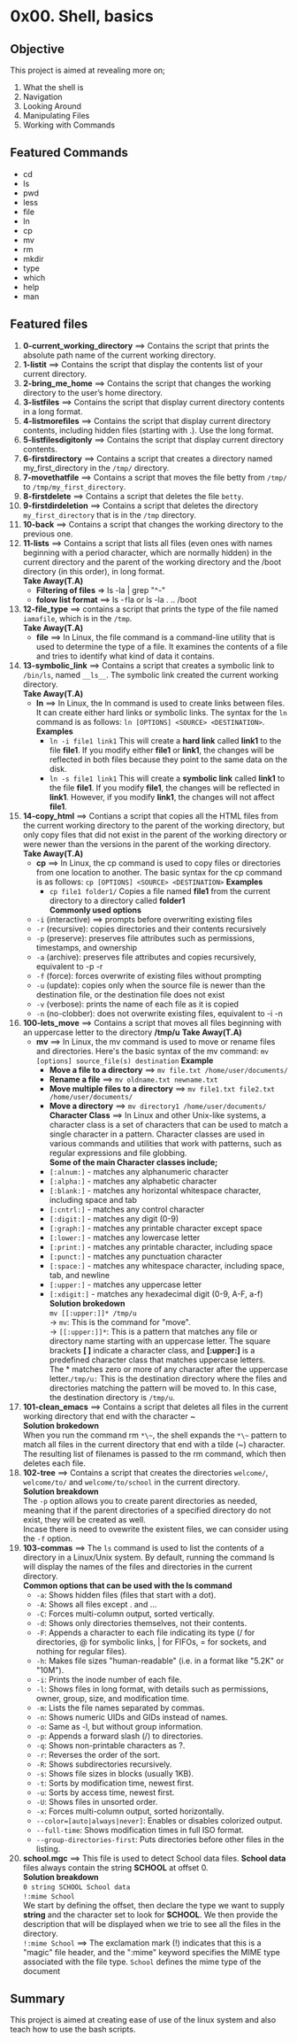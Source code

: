 # 0x00. Shell, basics

## Objective
This project is aimed at revealing more on;
1. What the shell is
2. Navigation
3. Looking Around
4. Manipulating Files
5. Working with Commands

## Featured Commands
* cd
* ls
* pwd
* less
* file
* ln
* cp
* mv
* rm
* mkdir
* type
* which
* help
* man

## Featured files
1. **0-current_working_directory** ==> Contains the script that prints the absolute path name of the current working directory.  
2. **1-listit** ==> Contains the script that display the contents list of your current directory.  
3. **2-bring_me_home** ==> Contains the script that changes the working directory to the user’s home directory.  
4. **3-listfiles** ==> Contains the script that display current directory contents in a long format.  
5. **4-listmorefiles** ==> Contains the script that display current directory contents, including hidden files (starting with .). Use the long format.  
6. **5-listfilesdigitonly** ==> Contains the script that display current directory contents.  
7. **6-firstdirectory** ==> Contains a script that creates a directory named my_first_directory in the `/tmp/` directory.  
8. **7-movethatfile** ==> Contains a script that moves the file betty from `/tmp/` to `/tmp/my_first_directory`.  
9. **8-firstdelete** ==> Contains a script that deletes the file `betty`.
10. **9-firstdirdeletion** ==> Contains a script that deletes the directory `my_first_directory` that is in the `/tmp` directory.  
11. **10-back** ==> Contains a script that changes the working directory to the previous one.
12. **11-lists** ==> Contains a script that lists all files (even ones with names beginning with a period character, which are normally hidden) in the current directory and the parent of the working directory and the /boot directory (in this order), in long format.  
**Take Away(T.A)**
	* **Filtering of files** => ls -la | grep "^-"
	* **folow list format** ==> ls -`f`la or ls -la . .. /boot
13. **12-file_type** ==> contains a script that prints the type of the file named `iamafile`, which is in the `/tmp`.  
**Take Away(T.A)**
	* **file** ==> In Linux, the file command is a command-line utility that is used to determine the type of a file. It examines the contents of a file and tries to identify what kind of data it contains.
14. **13-symbolic_link** ==> Contains a script that creates a symbolic link to `/bin/ls`, named `__ls__`. The symbolic link created the current working directory.  
**Take Away(T.A)**
	* **ln** ==> In Linux, the ln command is used to create links between files. It can create either hard links or symbolic links. The syntax for the `ln` command is as follows: `ln [OPTIONS] <SOURCE> <DESTINATION>`.  
	**Examples**  
		* `ln -i file1 link1`
		This will create a **hard link** called **link1** to the file **file1**. If you modify either **file1** or **link1**, the changes will be reflected in both files because they point to the same data on the disk.
		* `ln -s file1 link1`
		This will create a **symbolic link** called **link1** to the file **file1**. If you modify **file1**, the changes will be reflected in **link1**. However, if you modify **link1**, the changes will not affect **file1**.
15. **14-copy_html** ==> Contians a script that copies all the HTML files from the current working directory to the parent of the working directory, but only copy files that did not exist in the parent of the working directory or were newer than the versions in the parent of the working directory.  
**Take Away(T.A)**
	* **cp** ==> In Linux, the cp command is used to copy files or directories from one location to another. The basic syntax for the cp command is as follows: `cp [OPTIONS] <SOURCE> <DESTINATION>`
	**Examples**
		* `cp file1 folder1/`
		Copies a file named **file1** from the current directory to a directory called **folder1**  
**Commonly used options**
	* `-i` (interactive) ==> prompts before overwriting existing files
	* `-r` (recursive): copies directories and their contents recursively
	* `-p` (preserve): preserves file attributes such as permissions, timestamps, and ownership
	* `-a` (archive): preserves file attributes and copies recursively, equivalent to -p -r
	* `-f` (force): forces overwrite of existing files without prompting
	* `-u` (update): copies only when the source file is newer than the destination file, or the destination file does not exist
	* `-v` (verbose): prints the name of each file as it is copied
	* `-n` (no-clobber): does not overwrite existing files, equivalent to -i -n
16. **100-lets_move** ==> Contains a script that moves all files beginning with an uppercase letter to the directory **/tmp/u**
**Take Away(T.A)**
	* **mv** ==> In Linux, the mv command is used to move or rename files and directories. Here's the basic syntax of the mv command: `mv [options] source_file(s) destination`
	**Example**
		* **Move a file to a directory** ==> `mv file.txt /home/user/documents/`
		* **Rename a file** ==> `mv oldname.txt newname.txt`
		* **Move multiple files to a directory** ==> `mv file1.txt file2.txt /home/user/documents/`
		* **Move a directory** ==> `mv directory1 /home/user/documents/`
**Character Class** ==> In Linux and other Unix-like systems, a character class is a set of characters that can be used to match a single character in a pattern. Character classes are used in various commands and utilities that work with patterns, such as regular expressions and file globbing.  
**Some of the main Character classes include;**
		* `[:alnum:]` - matches any alphanumeric character
		* `[:alpha:]` - matches any alphabetic character
		* `[:blank:]` - matches any horizontal whitespace character, including space and tab
		* `[:cntrl:]` - matches any control character
		* `[:digit:]` - matches any digit (0-9)
		* `[:graph:]` - matches any printable character except space
		* `[:lower:]` - matches any lowercase letter
		* `[:print:]` - matches any printable character, including space
		* `[:punct:]` - matches any punctuation character
		* `[:space:]` - matches any whitespace character, including space, tab, and newline
		* `[:upper:]` - matches any uppercase letter
		* `[:xdigit:]` - matches any hexadecimal digit (0-9, A-F, a-f)  
**Solution brokedown**  
`mv [[:upper:]]* /tmp/u`  
-> `mv`: This is the command for "move".  
-> `[[:upper:]]*`: This is a pattern that matches any file or directory name starting with an uppercase letter. The square brackets **[ ]** indicate a character class, and **[:upper:]** is a predefined character class that matches uppercase letters.  
The * matches zero or more of any character after the uppercase letter.`/tmp/u:` This is the destination directory where the files and directories matching the pattern will be moved to. In this case, the destination directory is `/tmp/u`.
17. **101-clean_emacs** ==> Contains a script that deletes all files in the current working directory that end with the character ~  
**Solution brokedown**  
When you run the command rm `*\~`, the shell expands the `*\~` pattern to match all files in the current directory that end with a tilde (~) character. The resulting list of filenames is passed to the rm command, which then deletes each file.
18. **102-tree** ==> Contains a script that creates the directories `welcome/`, `welcome/to/` and `welcome/to/school` in the current directory.  
**Solution breakdown**  
The `-p` option allows you to create parent directories as needed, meaning that if the parent directories of a specified directory do not exist, they will be created as well.  
Incase there is need to ovewrite the existent files, we can consider using the `-f` option.  
19. **103-commas** ==> The `ls` command is used to list the contents of a directory in a Linux/Unix system. By default, running the command ls will display the names of the files and directories in the current directory.  
**Common options that can be used with the ls command**
	* `-a`: Shows hidden files (files that start with a dot).
	* `-A`: Shows all files except . and ...
	* `-C`: Forces multi-column output, sorted vertically.
	* `-d`: Shows only directories themselves, not their contents.
	* `-F`: Appends a character to each file indicating its type (/ for directories, @ for symbolic links, | for FIFOs, = for sockets, and nothing for regular files).
	* `-h`: Makes file sizes "human-readable" (i.e. in a format like "5.2K" or "10M").
	* `-i`: Prints the inode number of each file.
	* `-l`: Shows files in long format, with details such as permissions, owner, group, size, and modification time.
	* `-m`: Lists the file names separated by commas.
	* `-n`: Shows numeric UIDs and GIDs instead of names.
	* `-o`: Same as -l, but without group information.
	* `-p`: Appends a forward slash (/) to directories.
	* `-q`: Shows non-printable characters as ?.
	* `-r`: Reverses the order of the sort.
	* `-R`: Shows subdirectories recursively.
	* `-s`: Shows file sizes in blocks (usually 1KB).
	* `-t`: Sorts by modification time, newest first.
	* `-u`: Sorts by access time, newest first.
	* `-U`: Shows files in unsorted order.
	* `-x`: Forces multi-column output, sorted horizontally.
	* `--color=[auto|always|never]`: Enables or disables colorized output.
	* `--full-time`: Shows modification times in full ISO format.
	* `--group-directories-first`: Puts directories before other files in the listing.
20. **school.mgc** ==> This file is used to detect School data files. **School data** files always contain the string **SCHOOL** at offset 0.  
**Solution breakdown**  
`0 string SCHOOL School data`  
`!:mime School`   
We start by defining the offset, then declare the type we want to supply **string** and the character set to look for **SCHOOL**. We then provide the description that will be displayed when we trie to see all the files in the directory.  
`!:mime School` ==> The exclamation mark (!) indicates that this is a "magic" file header, and the ":mime" keyword specifies the MIME type associated with the file type. `School` defines the mime type of the document


## Summary
This project is aimed at creating ease of use of the linux system and also teach how to use the bash scripts.
